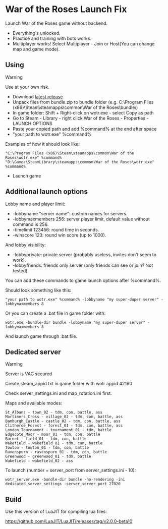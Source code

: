 # War of the Roses Launch Fix
Launch War of the Roses game without backend.
- Everything's unlocked.
- Practice and training with bots works.
- Multiplayer works! Select Multiplayer - Join or Host(You can change map and game mode).
## Using
> [!WARNING]
> Use at your own risk.
- Download [latest release](https://github.com/angaityel/wotr-re/releases)
- Unpack files from bundle.zip to bundle folder (e.g. C:\Program Files (x86)\Steam\steamapps\common\War of the Roses\bundle\\)
- In game folder: Shift + Right-click on wotr.exe - select Copy as path
- Go to Steam - Library - right click War of the Roses - Properties - LAUNCH OPTIONS
- Paste your copied path and add %command% at the end after space
- "your path to wotr.exe" %command%

Examples of how it should look like:
```
"C:\Program Files (x86)\Steam\steamapps\common\War of the Roses\wotr.exe" %command%
"D:\Games\SteamLibrary\steamapps\common\War of the Roses\wotr.exe" %command%
```
- Launch game
## Additional launch options
Lobby name and player limit:
- -lobbyname "server name": custom names for servers.
- -lobbymaxmembers 256: server player limit, default value without command is 256.
- -timelimit 123456: round time in seconds.
- -winscore 123: round win score (up to 1000).

And lobby visibility:
- -lobbyprivate: private server (probably useless, invites don't seem to work).
- -lobbyfriends: friends only server (only friends can see or join? Not tested).

You can add these commands to game launch options after %command%.

Should look something like this:
```
"your path to wotr.exe" %command% -lobbyname "my super-duper server" -lobbymaxmembers 8
```
Or you can create a .bat file in game folder with:
```
wotr.exe -bundle-dir bundle -lobbyname "my super-duper server" -lobbymaxmembers 8
```
And launch game through .bat file.
## Dedicated server
> [!WARNING]
> Server is VAC secured

Create steam_appid.txt in game folder with wotr appid 42160

Check server_settings.ini and map_rotation.ini first.

Maps and available modes:
```
St_Albans - town_02 - tdm, con, battle, ass
Mortimers_Cross - village_02 - tdm, con, battle, ass
Bamburgh_Castle - castle_02 - tdm, con, battle, ass
Clitheroe_Forest - forest_01 - tdm, con, battle, ass
London_Tournament - tournament_01 - tdm, battle
Edgecote_Moor - moor_01 - tdm, con, battle
Barnet - field_01 - tdm, con, battle
Wakefield - wakefield_01 - tdm, con, battle
Towton - towton_01 - tdm, con, battle
Ravenspurn - ravenspurn_01 - tdm, con, battle
Greenwood - greenwood_01 - tdm, battle
Wakefield - wakefield_02 - ass
```
To launch (number = server_port from server_settings.ini - 10):
```
wotr_server.exe -bundle-dir bundle -no-rendering -ini dedicated_server_settings -server_server_port 27020
```

## Build
Use this version of LuaJIT for compiling lua files:

https://github.com/LuaJIT/LuaJIT/releases/tag/v2.0.0-beta10

